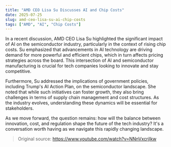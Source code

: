 ```yaml
---
title: "AMD CEO Lisa Su Discusses AI and Chip Costs"
date: 2025-07-25
slug: amd-ceo-lisa-su-ai-chip-costs
tags: ["AMD", "AI", "Chip Costs"]
---
```

In a recent discussion, AMD CEO Lisa Su highlighted the significant impact of AI on the semiconductor industry, particularly in the context of rising chip costs. Su emphasized that advancements in AI technology are driving demand for more powerful and efficient chips, which in turn affects pricing strategies across the board. This intersection of AI and semiconductor manufacturing is crucial for tech companies looking to innovate and stay competitive.

Furthermore, Su addressed the implications of government policies, including Trump's AI Action Plan, on the semiconductor landscape. She noted that while such initiatives can foster growth, they also bring challenges in terms of supply chain management and cost structures. As the industry evolves, understanding these dynamics will be essential for stakeholders.

As we move forward, the question remains: how will the balance between innovation, cost, and regulation shape the future of the tech industry? It's a conversation worth having as we navigate this rapidly changing landscape.
> Original source: https://www.youtube.com/watch?v=NNnVxcrjlkw